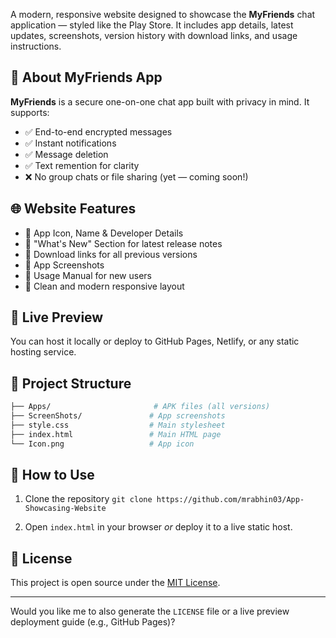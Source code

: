 A modern, responsive website designed to showcase the **MyFriends** chat application — styled like the Play Store. It includes app details, latest updates, screenshots, version history with download links, and usage instructions.

## 📱 About MyFriends App

**MyFriends** is a secure one-on-one chat app built with privacy in mind. It supports:

* ✅ End-to-end encrypted messages
* ✅ Instant notifications
* ✅ Message deletion
* ✅ Text remention for clarity
* ❌ No group chats or file sharing (yet — coming soon!)

## 🌐 Website Features

* 🔹 App Icon, Name & Developer Details
* 🔹 "What's New" Section for latest release notes
* 🔹 Download links for all previous versions
* 🔹 App Screenshots
* 🔹 Usage Manual for new users
* 🔹 Clean and modern responsive layout


## 🚀 Live Preview

You can host it locally or deploy to GitHub Pages, Netlify, or any static hosting service.

## 📁 Project Structure

```bash
├── Apps/                       # APK files (all versions)
├── ScreenShots/               # App screenshots
├── style.css                  # Main stylesheet
├── index.html                 # Main HTML page
└── Icon.png                   # App icon
```

## 🔧 How to Use

1. Clone the repository
   `git clone https://github.com/mrabhin03/App-Showcasing-Website`

2. Open `index.html` in your browser
   *or* deploy it to a live static host.

## 📜 License

This project is open source under the [MIT License](LICENSE).

---

Would you like me to also generate the `LICENSE` file or a live preview deployment guide (e.g., GitHub Pages)?
